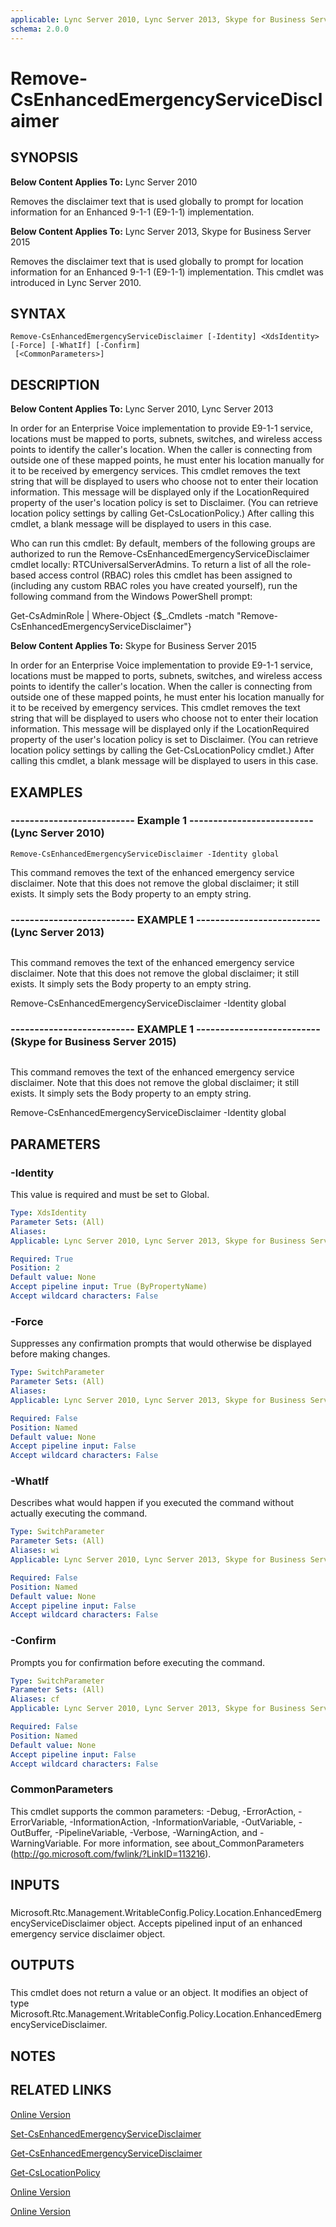 ```yaml
---
applicable: Lync Server 2010, Lync Server 2013, Skype for Business Server 2015
schema: 2.0.0
---
```


# Remove-CsEnhancedEmergencyServiceDisclaimer

## SYNOPSIS
**Below Content Applies To:** Lync Server 2010

Removes the disclaimer text that is used globally to prompt for location information for an Enhanced 9-1-1 (E9-1-1) implementation.

**Below Content Applies To:** Lync Server 2013, Skype for Business Server 2015

Removes the disclaimer text that is used globally to prompt for location information for an Enhanced 9-1-1 (E9-1-1) implementation.
This cmdlet was introduced in Lync Server 2010.



## SYNTAX

```
Remove-CsEnhancedEmergencyServiceDisclaimer [-Identity] <XdsIdentity> [-Force] [-WhatIf] [-Confirm]
 [<CommonParameters>]
```

## DESCRIPTION
**Below Content Applies To:** Lync Server 2010, Lync Server 2013

In order for an Enterprise Voice implementation to provide E9-1-1 service, locations must be mapped to ports, subnets, switches, and wireless access points to identify the caller's location.
When the caller is connecting from outside one of these mapped points, he must enter his location manually for it to be received by emergency services.
This cmdlet removes the text string that will be displayed to users who choose not to enter their location information.
This message will be displayed only if the LocationRequired property of the user's location policy is set to Disclaimer.
(You can retrieve location policy settings by calling Get-CsLocationPolicy.) After calling this cmdlet, a blank message will be displayed to users in this case.

Who can run this cmdlet: By default, members of the following groups are authorized to run the Remove-CsEnhancedEmergencyServiceDisclaimer cmdlet locally: RTCUniversalServerAdmins.
To return a list of all the role-based access control (RBAC) roles this cmdlet has been assigned to (including any custom RBAC roles you have created yourself), run the following command from the Windows PowerShell prompt:

Get-CsAdminRole | Where-Object {$_.Cmdlets -match "Remove-CsEnhancedEmergencyServiceDisclaimer"}

**Below Content Applies To:** Skype for Business Server 2015

In order for an Enterprise Voice implementation to provide E9-1-1 service, locations must be mapped to ports, subnets, switches, and wireless access points to identify the caller's location.
When the caller is connecting from outside one of these mapped points, he must enter his location manually for it to be received by emergency services.
This cmdlet removes the text string that will be displayed to users who choose not to enter their location information.
This message will be displayed only if the LocationRequired property of the user's location policy is set to Disclaimer.
(You can retrieve location policy settings by calling the Get-CsLocationPolicy cmdlet.) After calling this cmdlet, a blank message will be displayed to users in this case.



## EXAMPLES

### -------------------------- Example 1 -------------------------- (Lync Server 2010)
```
Remove-CsEnhancedEmergencyServiceDisclaimer -Identity global
```

This command removes the text of the enhanced emergency service disclaimer.
Note that this does not remove the global disclaimer; it still exists.
It simply sets the Body property to an empty string.

### -------------------------- EXAMPLE 1 -------------------------- (Lync Server 2013)
```

```

This command removes the text of the enhanced emergency service disclaimer.
Note that this does not remove the global disclaimer; it still exists.
It simply sets the Body property to an empty string.

Remove-CsEnhancedEmergencyServiceDisclaimer -Identity global

### -------------------------- EXAMPLE 1 -------------------------- (Skype for Business Server 2015)
```

```

This command removes the text of the enhanced emergency service disclaimer.
Note that this does not remove the global disclaimer; it still exists.
It simply sets the Body property to an empty string.

Remove-CsEnhancedEmergencyServiceDisclaimer -Identity global

## PARAMETERS

### -Identity
This value is required and must be set to Global.

```yaml
Type: XdsIdentity
Parameter Sets: (All)
Aliases: 
Applicable: Lync Server 2010, Lync Server 2013, Skype for Business Server 2015

Required: True
Position: 2
Default value: None
Accept pipeline input: True (ByPropertyName)
Accept wildcard characters: False
```

### -Force
Suppresses any confirmation prompts that would otherwise be displayed before making changes.

```yaml
Type: SwitchParameter
Parameter Sets: (All)
Aliases: 
Applicable: Lync Server 2010, Lync Server 2013, Skype for Business Server 2015

Required: False
Position: Named
Default value: None
Accept pipeline input: False
Accept wildcard characters: False
```

### -WhatIf
Describes what would happen if you executed the command without actually executing the command.

```yaml
Type: SwitchParameter
Parameter Sets: (All)
Aliases: wi
Applicable: Lync Server 2010, Lync Server 2013, Skype for Business Server 2015

Required: False
Position: Named
Default value: None
Accept pipeline input: False
Accept wildcard characters: False
```

### -Confirm
Prompts you for confirmation before executing the command.

```yaml
Type: SwitchParameter
Parameter Sets: (All)
Aliases: cf
Applicable: Lync Server 2010, Lync Server 2013, Skype for Business Server 2015

Required: False
Position: Named
Default value: None
Accept pipeline input: False
Accept wildcard characters: False
```

### CommonParameters
This cmdlet supports the common parameters: -Debug, -ErrorAction, -ErrorVariable, -InformationAction, -InformationVariable, -OutVariable, -OutBuffer, -PipelineVariable, -Verbose, -WarningAction, and -WarningVariable. For more information, see about_CommonParameters (http://go.microsoft.com/fwlink/?LinkID=113216).

## INPUTS

###  
Microsoft.Rtc.Management.WritableConfig.Policy.Location.EnhancedEmergencyServiceDisclaimer object.
Accepts pipelined input of an enhanced emergency service disclaimer object.

## OUTPUTS

###  
This cmdlet does not return a value or an object.
It modifies an object of type Microsoft.Rtc.Management.WritableConfig.Policy.Location.EnhancedEmergencyServiceDisclaimer.

## NOTES

## RELATED LINKS

[Online Version](http://technet.microsoft.com/EN-US/library/30a5aa8c-04b8-4c1f-92b3-88c86bf69a52(OCS.14).aspx)

[Set-CsEnhancedEmergencyServiceDisclaimer]()

[Get-CsEnhancedEmergencyServiceDisclaimer]()

[Get-CsLocationPolicy]()

[Online Version](http://technet.microsoft.com/EN-US/library/30a5aa8c-04b8-4c1f-92b3-88c86bf69a52(OCS.15).aspx)

[Online Version](http://technet.microsoft.com/EN-US/library/30a5aa8c-04b8-4c1f-92b3-88c86bf69a52(OCS.16).aspx)

